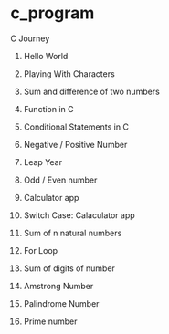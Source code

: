 # c_program
C Journey

1. Hello World

2. Playing With Characters

3. Sum and difference of two numbers

4. Function in C

5. Conditional Statements in C

6. Negative / Positive Number

7. Leap Year

8. Odd / Even number

9. Calculator app

10. Switch Case: Calaculator app

11. Sum of n natural numbers

12. For Loop

13. Sum of digits of number

14. Amstrong Number

15. Palindrome Number

16. Prime number
